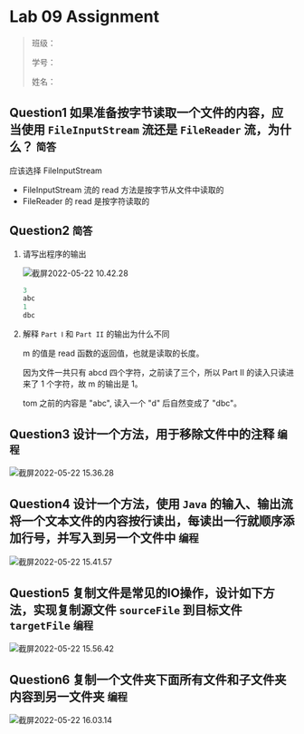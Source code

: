 # Lab 09 Assignment

> 班级：
> 
> 学号：
> 
> 姓名：

## Question1 如果准备按字节读取一个文件的内容，应当使用 `FileInputStream` 流还是 `FileReader` 流，为什么？ `简答`

应该选择 FileInputStream

- FileInputStream 流的 read 方法是按字节从文件中读取的
- FileReader 的 read 是按字符读取的

## Question2  `简答`

1. 请写出程序的输出

   ![截屏2022-05-22 10.42.28](https://raw.githubusercontent.com/hjc-owo/hjc-owo.github.io/img/202205221042875.png)

   ```java
   3
   abc
   1
   dbc
   ```

2. 解释 `Part Ⅰ` 和 `Part II` 的输出为什么不同

   m 的值是 read 函数的返回值，也就是读取的长度。

   因为文件一共只有 abcd 四个字符，之前读了三个，所以 Part II 的读入只读进来了 1 个字符，故 m 的输出是 1。

   tom 之前的内容是 "abc", 读入一个 "d" 后自然变成了 "dbc"。

## Question3 设计一个方法，用于移除文件中的注释 `编程`

![截屏2022-05-22 15.36.28](https://raw.githubusercontent.com/hjc-owo/hjc-owo.github.io/img/202205221537154.png)

## Question4 设计一个方法，使用 `Java` 的输入、输出流将一个文本文件的内容按行读出，每读出一行就顺序添加行号，并写入到另一个文件中 `编程`

![截屏2022-05-22 15.41.57](https://raw.githubusercontent.com/hjc-owo/hjc-owo.github.io/img/202205221542396.png)

## Question5 复制文件是常见的IO操作，设计如下方法，实现复制源文件 `sourceFile` 到目标文件 `targetFile` `编程`

![截屏2022-05-22 15.56.42](https://raw.githubusercontent.com/hjc-owo/hjc-owo.github.io/img/202205221557945.png)

## Question6 复制一个文件夹下面所有文件和子文件夹内容到另一文件夹 `编程`

![截屏2022-05-22 16.03.14](https://raw.githubusercontent.com/hjc-owo/hjc-owo.github.io/img/202205221603694.png)